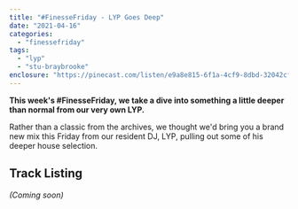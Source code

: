 ```yaml
---
title: "#FinesseFriday - LYP Goes Deep"
date: "2021-04-16"
categories: 
  - "finessefriday"
tags: 
  - "lyp"
  - "stu-braybrooke"
enclosure: "https://pinecast.com/listen/e9a8e815-6f1a-4cf9-8dbd-32042cf00447.mp3 144192037 audio/mpeg "
---
```


**This week's #FinesseFriday, we take a dive into something a little deeper than normal from our very own LYP.**

Rather than a classic from the archives, we thought we'd bring you a brand new mix this Friday from our resident DJ, LYP, pulling out some of his deeper house selection.

## Track Listing

_(Coming soon)_
